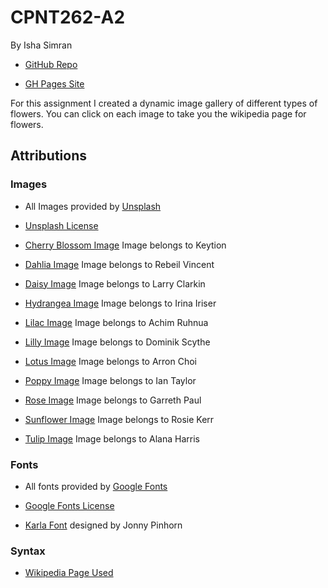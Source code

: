 # CPNT262-A2

By Isha Simran

- [GitHub Repo](https://github.com/IshaSimran/cpnt262-a2)

- [GH Pages Site](https://ishasimran.github.io/cpnt262-a2/)

For this assignment I created a dynamic image gallery of different types of flowers. You can click on each image to take you the wikipedia page for flowers.

## Attributions

### Images

- All Images provided by [Unsplash](https://unsplash.com/)

- [Unsplash License](https://unsplash.com/license)

- [Cherry Blossom Image](https://unsplash.com/photos/t3U04Y5HWAo) Image belongs to Keytion

- [Dahlia Image](https://unsplash.com/photos/CTvtrspsPQs) Image belongs to Rebeil Vincent

- [Daisy Image](https://unsplash.com/photos/YesI44-QPAQ) Image belongs to Larry Clarkin

- [Hydrangea Image](https://unsplash.com/photos/YNMoV6YHXFY) Image belongs to Irina Iriser

- [Lilac Image](https://unsplash.com/photos/xzQPpD6_OQc) Image belongs to Achim Ruhnua

- [Lilly Image](https://unsplash.com/photos/gRlqFXGClQ4) Image belongs to Dominik Scythe

- [Lotus Image](https://unsplash.com/photos/wfJxgrM1AuA) Image belongs to Arron Choi

- [Poppy Image](https://unsplash.com/photos/sHix7cx-EsE) Image belongs to Ian Taylor

- [Rose Image](https://unsplash.com/photos/Aksx_ZoBWIs) Image belongs to Garreth Paul

- [Sunflower Image](https://unsplash.com/photos/ZgM7nVYJ9GA) Image belongs to Rosie Kerr

- [Tulip Image](https://unsplash.com/photos/4IfHWBdMJRc) Image belongs to Alana Harris

### Fonts

- All fonts provided by [Google Fonts](https://fonts.google.com/)

- [Google Fonts License](https://fonts.google.com/about)

- [Karla Font](https://fonts.google.com/specimen/Karla?query=karla&preview.text_type=custom) designed by Jonny Pinhorn

### Syntax

- [Wikipedia Page Used](https://en.wikipedia.org/wiki/Flower)
